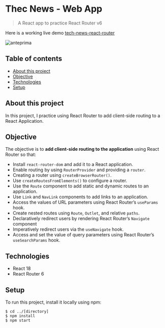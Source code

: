 # Thec News - Web App
> A React app to practice React Router v6

Here is a working live demo [tech-news-react-router](https://tech-news-react-router.netlify.app/)

![anteprima]()

## Table of contents
* [About this project](#about-this-project)
* [Objective](#objective)
* [Technologies](#technologies)
* [Setup](#setup)

## About this project

In this project, I practice using React Router to add client-side routing to a React Application. 

## Objective

The objective is to **add client-side routing to the application** using React Router so that:

- Install `react-router-dom` and add it to a React application.
- Enable routing by using `RouterProvider` and providing a `router`.
- Creating a router using `createBrowserRouter()`.
- Use `createRoutesFromElements()` to configure a router.
- Use the `Route` component to add static and dynamic routes to an application.
- Use `Link` and `NavLink` components to add links to an application.
- Access the values of URL parameters using React Router’s `useParams` hook.
- Create nested routes using `Route`, `Outlet`, and relative `paths`.
- Declaratively redirect users by rendering React Router’s `Navigate` component
- Imperatively redirect users via the `useNavigate` hook.
- Access and set the value of query parameters using React Router’s `useSearchParams` hook.


## Technologies
- React 18
- React Router 6


## Setup
To run this project, install it locally using npm:

```
$ cd ../[directory]
$ npm install
$ npm start
```
